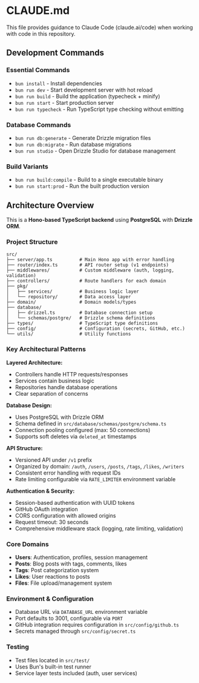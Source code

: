 # CLAUDE.md

This file provides guidance to Claude Code (claude.ai/code) when working with code in this repository.

## Development Commands

### Essential Commands
- `bun install` - Install dependencies
- `bun run dev` - Start development server with hot reload
- `bun run build` - Build the application (typecheck + minify)
- `bun run start` - Start production server
- `bun run typecheck` - Run TypeScript type checking without emitting

### Database Commands
- `bun run db:generate` - Generate Drizzle migration files
- `bun run db:migrate` - Run database migrations
- `bun run studio` - Open Drizzle Studio for database management

### Build Variants
- `bun run build:compile` - Build to a single executable binary
- `bun run start:prod` - Run the built production version

## Architecture Overview

This is a **Hono-based TypeScript backend** using **PostgreSQL** with **Drizzle ORM**.

### Project Structure
```
src/
├── server/app.ts          # Main Hono app with error handling
├── router/index.ts        # API router setup (v1 endpoints)
├── middlewares/           # Custom middleware (auth, logging, validation)
├── controllers/           # Route handlers for each domain
├── pkg/
│   ├── services/          # Business logic layer
│   └── repository/        # Data access layer
├── domain/                # Domain models/types
├── database/
│   ├── drizzel.ts         # Database connection setup
│   └── schemas/postgre/   # Drizzle schema definitions
├── types/                 # TypeScript type definitions
├── config/                # Configuration (secrets, GitHub, etc.)
└── utils/                 # Utility functions
```

### Key Architectural Patterns

**Layered Architecture:**
- Controllers handle HTTP requests/responses
- Services contain business logic
- Repositories handle database operations
- Clear separation of concerns

**Database Design:**
- Uses PostgreSQL with Drizzle ORM
- Schema defined in `src/database/schemas/postgre/schema.ts`
- Connection pooling configured (max: 50 connections)
- Supports soft deletes via `deleted_at` timestamps

**API Structure:**
- Versioned API under `/v1` prefix
- Organized by domain: `/auth`, `/users`, `/posts`, `/tags`, `/likes`, `/writers`
- Consistent error handling with request IDs
- Rate limiting configurable via `RATE_LIMITER` environment variable

**Authentication & Security:**
- Session-based authentication with UUID tokens
- GitHub OAuth integration
- CORS configuration with allowed origins
- Request timeout: 30 seconds
- Comprehensive middleware stack (logging, rate limiting, validation)

### Core Domains
- **Users**: Authentication, profiles, session management
- **Posts**: Blog posts with tags, comments, likes
- **Tags**: Post categorization system
- **Likes**: User reactions to posts
- **Files**: File upload/management system

### Environment & Configuration
- Database URL via `DATABASE_URL` environment variable
- Port defaults to 3001, configurable via `PORT`
- GitHub integration requires configuration in `src/config/github.ts`
- Secrets managed through `src/config/secret.ts`

### Testing
- Test files located in `src/test/`
- Uses Bun's built-in test runner
- Service layer tests included (auth, user services)